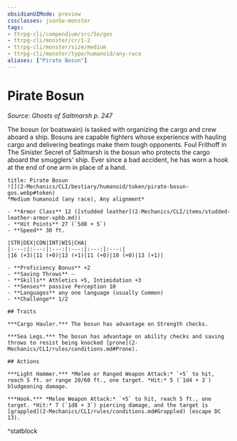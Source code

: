 ```yaml
---
obsidianUIMode: preview
cssclasses: json5e-monster
tags:
- ttrpg-cli/compendium/src/5e/gos
- ttrpg-cli/monster/cr/1-2
- ttrpg-cli/monster/size/medium
- ttrpg-cli/monster/type/humanoid/any-race
aliases: ["Pirate Bosun"]
---
```

# Pirate Bosun
*Source: Ghosts of Saltmarsh p. 247*  


The bosun (or boatswain) is tasked with organizing the cargo and crew aboard a ship. Bosuns are capable fighters whose experience with hauling cargo and delivering beatings make them tough opponents. Foul Frithoff in The Sinister Secret of Saltmarsh is the bosun who protects the cargo aboard the smugglers' ship. Ever since a bad accident, he has worn a hook at the end of one arm in place of a hand.

```ad-statblock
title: Pirate Bosun
![](2-Mechanics/CLI/bestiary/humanoid/token/pirate-bosun-gos.webp#token)
*Medium humanoid (any race), Any alignment*

- **Armor Class** 12 ([studded leather](2-Mechanics/CLI/items/studded-leather-armor-xphb.md))
- **Hit Points** 27 (`5d8 + 5`) 
- **Speed** 30 ft.

|STR|DEX|CON|INT|WIS|CHA|
|:---:|:---:|:---:|:---:|:---:|:---:|
|16 (+3)|11 (+0)|13 (+1)|11 (+0)|10 (+0)|13 (+1)|

- **Proficiency Bonus** +2
- **Saving Throws** ⏤
- **Skills** Athletics +5, Intimidation +3
- **Senses** passive Perception 10
- **Languages** any one language (usually Common)
- **Challenge** 1/2

## Traits

***Cargo Hauler.*** The bosun has advantage on Strength checks.

***Sea Legs.*** The bosun has advantage on ability checks and saving throws to resist being knocked [prone](2-Mechanics/CLI/rules/conditions.md#Prone).

## Actions

***Light Hammer.*** *Melee or Ranged Weapon Attack:* `+5` to hit, reach 5 ft. or range 20/60 ft., one target. *Hit:* 5 (`1d4 + 3`) bludgeoning damage.

***Hook.*** *Melee Weapon Attack:* `+5` to hit, reach 5 ft., one target. *Hit:* 7 (`1d8 + 3`) piercing damage, and the target is [grappled](2-Mechanics/CLI/rules/conditions.md#Grappled) (escape DC 13).
```
^statblock
